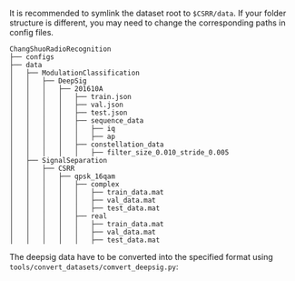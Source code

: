 It is recommended to symlink the dataset root to `$CSRR/data`. If your folder structure is different, you may need to
change the corresponding paths in config files.

```
ChangShuoRadioRecognition
├── configs
├── data
│   ├── ModulationClassification
│   │   ├── DeepSig
│   │   │   ├── 201610A
│   │   │   │   ├── train.json
│   │   │   │   ├── val.json
│   │   │   │   ├── test.json
│   │   │   │   ├── sequence_data
│   │   │   │   │   ├── iq
│   │   │   │   │   ├── ap
│   │   │   │   ├── constellation_data
│   │   │   │   │   ├── filter_size_0.010_stride_0.005
│   ├── SignalSeparation
│   │   ├── CSRR
│   │   │   ├── qpsk_16qam
│   │   │   │   ├── complex
│   │   │   │   │   ├── train_data.mat
│   │   │   │   │   ├── val_data.mat
│   │   │   │   │   ├── test_data.mat
│   │   │   │   ├── real
│   │   │   │   │   ├── train_data.mat
│   │   │   │   │   ├── val_data.mat
│   │   │   │   │   ├── test_data.mat

```

The deepsig data have to be converted into the specified format using `tools/convert_datasets/comvert_deepsig.py`: